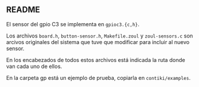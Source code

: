 ## README

El sensor del gpio C3 se implementa en ``gpioc3.{c,h}``.

Los archivos ``board.h``, ``button-sensor.h``, ``Makefile.zoul`` y ``zoul-sensors.c`` son arcivos originales del sistema que tuve que modificar para incluir al nuevo sensor.

En los encabezados de todos estos archivos está indicada la ruta donde van cada uno de ellos.

En la carpeta gp está un ejemplo de prueba, copiarla en ``contiki/examples``.
